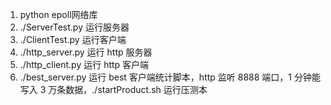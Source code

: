 1. python epoll网络库 
2. ./ServerTest.py 运行服务器  
3. ./ClientTest.py 运行客户端  
4. ./http_server.py 运行 http 服务器  
5. ./http_client.py 运行 http 客户端  
6. ./best_server.py 运行 best 客户端统计脚本，http 监听 8888 端口，1 分钟能写入 3 万条数据，./startProduct.sh 运行压测本  